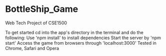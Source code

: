 # BottleShip_Game
Web Tech Project of CSE1500

To get started cd into the app's directory in the terminal and do the following:
Use 'npm install' to install dependencies
Start the server by 'npm start'
Access the game from browsers through 'localhost:3000'
Tested in Chrome, Safari and Opera
